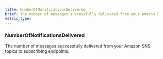 ```yaml
---
title: NumberOfNotificationsDelivered
brief: The number of messages successfully delivered from your Amazon SNS topics to subscribing endpoints.
metric_type:
---
```

### NumberOfNotificationsDelivered

The number of messages successfully delivered from your Amazon SNS topics to subscribing endpoints.
